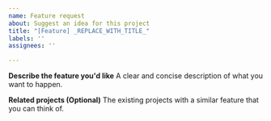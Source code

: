```yaml
---
name: Feature request
about: Suggest an idea for this project
title: "[Feature] _REPLACE_WITH_TITLE_"
labels: ''
assignees: ''

---
```


**Describe the feature you'd like**
A clear and concise description of what you want to happen.

**Related projects (Optional)**
The existing projects with a similar feature that you can think of.
